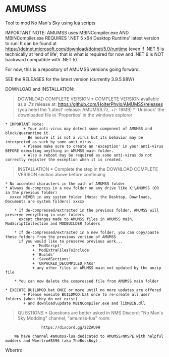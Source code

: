 # AMUMSS
Tool to mod No Man's Sky using lua scripts

IMPORTANT NOTE:
  AMUMSS uses MBINCompiler.exe AND MBINCompiler.exe REQUIRES '.NET 5 x64 Desktop Runtime' latest version to run:
  It can be found at https://dotnet.microsoft.com/download/dotnet/5.0/runtime
  (even if .NET 5 is technically at 'end of life', that is what is required for now and .NET 6 is NOT backward compatible with .NET 5) 

For now, this is a repository of AMUMSS versions going forward.

SEE the RELEASES for the latest version (currently 3.9.5.98W)

DOWNLOAD and INSTALLATION:

> DOWNLOAD COMPLETE VERSION
    * COMPLETE VERSION available as a .7z release at:
        https://github.com/HolterPhylo/AMUMSS/releases (you need the 'Latest' release: AMUMSS.7z, +/- 19MB)
    * 'Unblock' the downloaded file in 'Properties' in the windows explorer
    
	* IMPORTANT Note:
			+ Your anti-virus may detect some component of AMUMSS and block/quarantine it.
			  Be assure it is not a virus but its behavior may be interpreted as such by some anti-virus.
			+ Please make sure to create an 'exception' in your anti-virus BEFORE executing anything in AMUMSS main folder.
			+ Also a reboot may be required as some anti-virus do not correctly register the exception when it is created.

> INSTALLATION
	* Complete the step in the DOWNLOAD COMPLETE VERSION section above before continuing
	
    * No accented characters in the path of AMUMSS folder
    * Always de-compress in a new folder on any drive like X:\AMUMSS (OR in the previous folder)
      xxxxx NEVER in any system folder (Note: the Desktop, Downloads, Documents are system folders) xxxxx

        * If de-compressed/extracted in the previous folder, AMUMSS will preserve everything in user folders
          except changes made to AMUMSS files in AMUMSS main, ModScriptCollection and MODBUILDER folders

        * If de-compressed/extracted in a new folder, you can copy/paste these folders from the previous version of AMUMSS
          if you would like to preserve previous work...
                + 'ModScript'
                + 'ModExtraFilesToInclude'
                + 'Builds'
                + 'SavedSections'
                + 'UNPACKED_DECOMPILED_PAKs'
                + any other files in AMUMSS main not updated by the unzip file

        * You can now delete the compressed file from AMUMSS main folder

	* EXECUTE BUILDMOD.bat ONCE or more until no more updates are offered
			+ Please execute BUILDMOD.bat once to re-create all user folders (when they do not exist)
			+ and download\update MBINCompiler.exe and libMBIN.dll


> QUESTIONS
        * Questions are better asked in NMS Discord: "No Man's Sky Modding" channel, "amumss-lua" room:

                    https://discord.gg/22ZAU9H

        We have channel #amumss-lua dedicated to AMUMSS/NMSPE with helpful modders and Wbertro#8596 (aka TheBossBoy)

Wbertro
